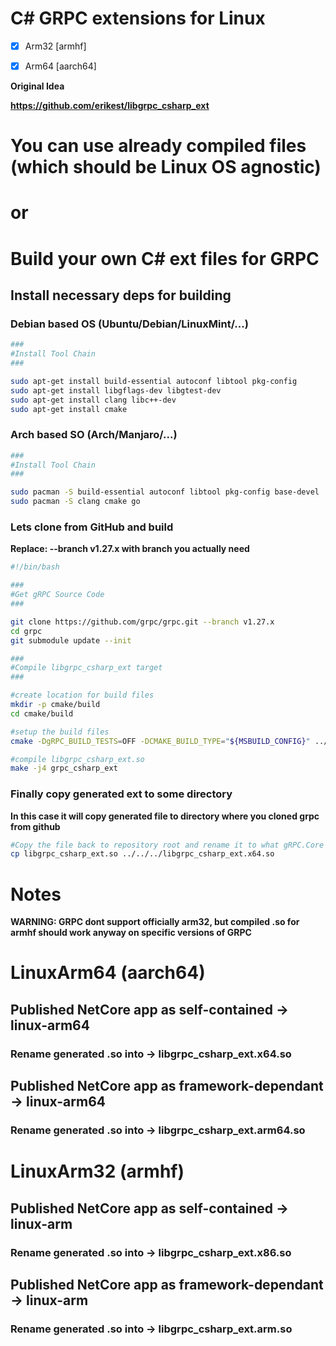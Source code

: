 # C# GRPC extensions for Linux

- [x] Arm32 [armhf]
- [x] Arm64 [aarch64]


**Original Idea**

**https://github.com/erikest/libgrpc_csharp_ext**

# You can use already compiled files (which should be Linux OS agnostic)
# or
# Build your own C# ext files for GRPC

## Install necessary deps for building

### Debian based OS (Ubuntu/Debian/LinuxMint/...)
```bash
###
#Install Tool Chain
###

sudo apt-get install build-essential autoconf libtool pkg-config
sudo apt-get install libgflags-dev libgtest-dev
sudo apt-get install clang libc++-dev
sudo apt-get install cmake
```


### Arch based SO (Arch/Manjaro/...)
```bash
###
#Install Tool Chain
###

sudo pacman -S build-essential autoconf libtool pkg-config base-devel
sudo pacman -S clang cmake go
```

### Lets clone from GitHub and build
**Replace: --branch v1.27.x with branch you actually need**

```bash
#!/bin/bash

###
#Get gRPC Source Code
###

git clone https://github.com/grpc/grpc.git --branch v1.27.x
cd grpc
git submodule update --init

###
#Compile libgrpc_csharp_ext target
###

#create location for build files
mkdir -p cmake/build
cd cmake/build

#setup the build files
cmake -DgRPC_BUILD_TESTS=OFF -DCMAKE_BUILD_TYPE="${MSBUILD_CONFIG}" ../..

#compile libgrpc_csharp_ext.so 
make -j4 grpc_csharp_ext
```

### Finally copy generated ext to some directory
**In this case it will copy generated file to directory where you cloned grpc from github**

```bash
#Copy the file back to repository root and rename it to what gRPC.Core currently looks for
cp libgrpc_csharp_ext.so ../../../libgrpc_csharp_ext.x64.so
```

# Notes
**WARNING: GRPC dont support officially arm32, but compiled .so for armhf should work anyway on specific versions of GRPC**

# LinuxArm64 (aarch64)
## Published NetCore app as self-contained -> linux-arm64
### Rename generated .so into -> libgrpc_csharp_ext.x64.so

## Published NetCore app as framework-dependant -> linux-arm64
### Rename generated .so into -> libgrpc_csharp_ext.arm64.so

# LinuxArm32 (armhf)

## Published NetCore app as self-contained -> linux-arm
### Rename generated .so into -> libgrpc_csharp_ext.x86.so

## Published NetCore app as framework-dependant -> linux-arm
### Rename generated .so into -> libgrpc_csharp_ext.arm.so
